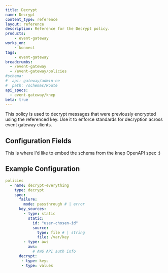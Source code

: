 ```yaml
---
title: Decrypt
name: Decrypt
content_type: reference
layout: reference
description: Reference for the Decrypt policy.
products:
    - event-gateway
works_on:
    - konnect
tags:
    - event-gateway
breadcrumbs:
  - /event-gateway
  - /event-gateway/policies
#schema:
#  api: gateway/admin-ee
#  path: /schemas/Route
api_specs:
  - event-gateway/knep
beta: true
---
```


This policy is used to decrypt messages that were previously encrypted using the referenced key. Use it to enforce standards for decryption across event gateway clients.

## Configuration Fields

This is where I'd like to embed the schema from the knep OpenAPI spec :)

## Example Configuration

```yaml
policies
  - name: decrypt-everything
    type: decrypt
    spec:
      failure:
        mode: passthrough # | error
      key_sources:
        - type: static
          static:
            id: "user-chosen-id"
            source:
              type: file # | string
              file: /var/key
        - type: aws
          aws:
            # AWS API auth info
      decrypt:
       - type: keys
       - type: values
```